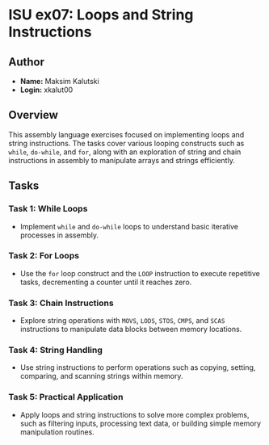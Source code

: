 # ISU ex07: Loops and String Instructions

## Author

- **Name:** Maksim Kalutski
- **Login:** xkalut00

## Overview

This assembly language exercises focused on implementing loops and string instructions. The tasks cover various looping
constructs such as `while`, `do-while`, and `for`, along with an exploration of string and chain instructions in
assembly to manipulate arrays and strings efficiently.

## Tasks

### Task 1: While Loops

- Implement `while` and `do-while` loops to understand basic iterative processes in assembly.

### Task 2: For Loops

- Use the `for` loop construct and the `LOOP` instruction to execute repetitive tasks, decrementing a counter until it
  reaches zero.

### Task 3: Chain Instructions

- Explore string operations with `MOVS`, `LODS`, `STOS`, `CMPS`, and `SCAS` instructions to manipulate data blocks
  between memory locations.

### Task 4: String Handling

- Use string instructions to perform operations such as copying, setting, comparing, and scanning strings within memory.

### Task 5: Practical Application

- Apply loops and string instructions to solve more complex problems, such as filtering inputs, processing text data, or
  building simple memory manipulation routines.
